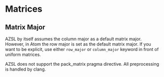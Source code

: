 # Matrices
## Matrix Major
AZSL by itself assumes the column major as a default matrix major. However, in Atom the row major is set as the default matrix major. If you want to be explicit, use either `row_major` or `column_major` keyword in front of uniform matrices. 

AZSL does not support the pack_matrix pragma directive. All preprocessing is handled by clang. 